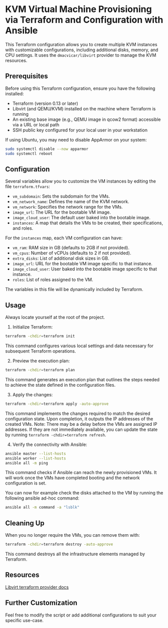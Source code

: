 # KVM Virtual Machine Provisioning via Terraform and Configuration with Ansible

This Terraform configuration allows you to create multiple KVM instances with customizable configurations, including additional disks, memory, and CPU settings. It uses the `dmacvicar/libvirt` provider to manage the KVM resources.

## Prerequisites

Before using this Terraform configuration, ensure you have the following installed:

- Terraform (version 0.13 or later)
- Libvirt (and QEMU/KVM) installed on the machine where Terraform is running
- An existing base image (e.g., QEMU image in qcow2 format) accessible via a URL or local path
- SSH public key configured for your local user in your workstation

If using Ubuntu, you may need to disable AppArmor on your system:

```bash
sudo systemctl disable --now apparmor
sudo systemctl reboot
```

## Configuration

Several variables allow you to customize the VM instances by editing the file `terraform.tfvars`:

- `vm_subdomain`: Sets the subdomain for the VMs.
- `vm_network_name`: Defines the name of the KVM network.
- `vm_network`: Specifies the network range for the VMs.
- `image_url`: The URL for the bootable VM image.
- `image_cloud_user`: The default user baked into the bootable image.
- `instances`: A map that details the VMs to be created, their specifications, and roles.

For the `instances` map, each VM configuration can have:

- `vm_ram`: RAM size in GB (defaults to 2GB if not provided).
- `vm_cpus`: Number of vCPUs (defaults to 2 if not provided).
- `extra_disks`: List of additional disk sizes in GB.
- `image_url`: URL for the bootable VM image specific to that instance.
- `image_cloud_user`: User baked into the bootable image specific to that instance.
- `roles`: List of roles assigned to the VM.


The variables in this file will be dynamically included by Terraform.


## Usage

Always locate yourself at the root of the project. 

1. Initialize Terraform:

```bash
terraform -chdir=terraform init 
```

This command configures various local settings and data necessary for subsequent Terraform operations.

2. Preview the execution plan:

```bash
terraform -chdir=terraform plan
```

This command generates an execution plan that outlines the steps needed to achieve the state defined in the configuration files.

3. Apply the changes:

```bash
terraform -chdir=terraform apply -auto-approve
```

This command implements the changes required to match the desired configuration state. Upon completion, it outputs the IP addresses of the created VMs. Note: There may be a delay before the VMs are assigned IP addresses. If they are not immediately available, you can update the state by running `terraform -chdir=terraform refresh`.

4. Verify the connectivity with Ansible:

```bash
ansible master --list-hosts
ansible worker --list-hosts
ansible all -m ping
```
This command checks if Ansible can reach the newly provisioned VMs. It will work once the VMs have completed booting and the network configuration is set.

You can now for example check the disks attached to the VM by running the following ansible ad-hoc command:
```bash
ansible all -m command -a "lsblk"
```

## Cleaning Up

When you no longer require the VMs, you can remove them with:

```bash
terraform -chdir=terraform destroy -auto-approve
```

This command destroys all the infrastructure elements managed by Terraform.

## Resources

[Libvirt terraform provider docs](https://github.com/dmacvicar/terraform-provider-libvirt) 

## Further Customization

Feel free to modify the script or add additional configurations to suit your specific use-case.